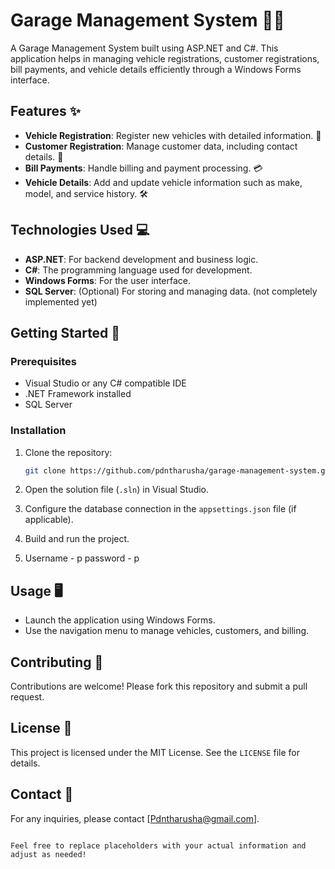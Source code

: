 # Garage Management System 🚗🔧

A Garage Management System built using ASP.NET and C#. This application helps in managing vehicle registrations, customer registrations, bill payments, and vehicle details efficiently through a Windows Forms interface.

## Features ✨

- **Vehicle Registration**: Register new vehicles with detailed information. 🚙
- **Customer Registration**: Manage customer data, including contact details. 👤
- **Bill Payments**: Handle billing and payment processing. 💳
- **Vehicle Details**: Add and update vehicle information such as make, model, and service history. 🛠️

## Technologies Used 💻

- **ASP.NET**: For backend development and business logic.
- **C#**: The programming language used for development.
- **Windows Forms**: For the user interface.
- **SQL Server**: (Optional) For storing and managing data. (not completely implemented yet)

  
## Getting Started 🚀

### Prerequisites

- Visual Studio or any C# compatible IDE
- .NET Framework installed
- SQL Server 

### Installation

1. Clone the repository:
    ```bash
    git clone https://github.com/pdntharusha/garage-management-system.git
    ```

2. Open the solution file (`.sln`) in Visual Studio.

3. Configure the database connection in the `appsettings.json` file (if applicable).

4. Build and run the project.

5. Username - p password - p

## Usage 🖥️

- Launch the application using Windows Forms.
- Use the navigation menu to manage vehicles, customers, and billing.

## Contributing 🤝

Contributions are welcome! Please fork this repository and submit a pull request.

## License 📜

This project is licensed under the MIT License. See the `LICENSE` file for details.

## Contact 📧

For any inquiries, please contact [Pdntharusha@gmail.com].
```

Feel free to replace placeholders with your actual information and adjust as needed!
